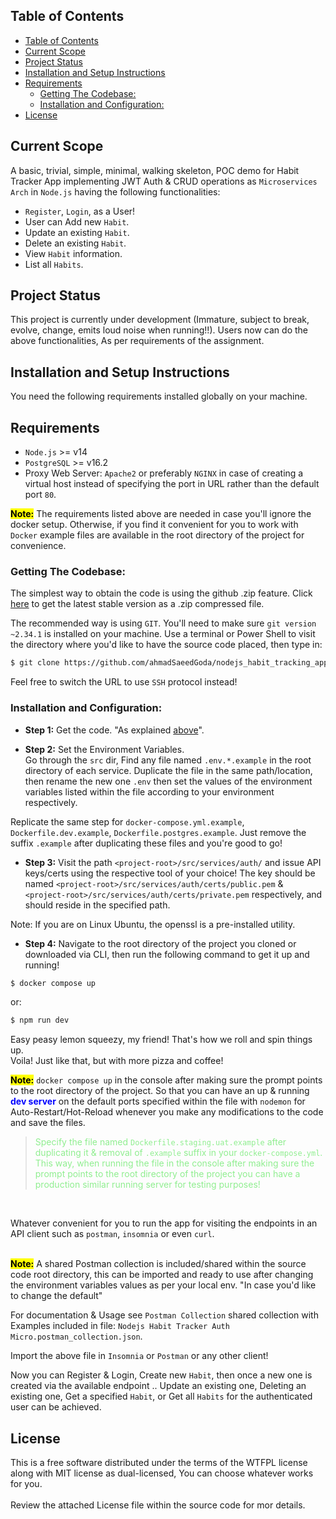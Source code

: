 ## Table of Contents
- [Table of Contents](#table-of-contents)
- [Current Scope](#current-scope)
- [Project Status](#project-status)
- [Installation and Setup Instructions](#installation-and-setup-instructions)
- [Requirements](#requirements)
  - [Getting The Codebase:](#getting-the-codebase)
  - [Installation and Configuration:](#installation-and-configuration)
- [License](#license)

## Current Scope

A basic, trivial, simple, minimal, walking skeleton, POC demo for Habit Tracker App implementing JWT Auth & CRUD operations as `Microservices Arch` in `Node.js` having the following functionalities:
* `Register`, `Login`, as a User!
* User can Add new `Habit`.
* Update an existing `Habit`.
* Delete an existing `Habit`.
* View `Habit` information.
* List all `Habits`.

## Project Status

This project is currently under development (Immature, subject to break, evolve, change, emits loud noise when running!!). Users now can do the above functionalities, As per requirements of the assignment.

## Installation and Setup Instructions

You need the following requirements installed globally on your machine.

## Requirements
- `Node.js` >= v14
- `PostgreSQL` >= v16.2
- Proxy Web Server: `Apache2` or preferably `NGINX` in case of creating a virtual host instead of specifying the port in URL rather than the default port `80`.

<b><span style="background-color:yellow; color:black">Note:</span></b> The requirements listed above are needed in case you'll ignore the docker setup. Otherwise, if you find it convenient for you to work with `Docker` example files are available in the root directory of the project for convenience.

### Getting The Codebase:

The simplest way to obtain the code is using the github .zip feature. Click [here](https://github.com/ahmadSaeedGoda/nodejs_habit_tracking_app/archive/refs/heads/master.zip) to get the latest stable version as a .zip compressed file.

The recommended way is using `GIT`. You'll need to make sure `git version ~2.34.1` is installed on your machine. Use a terminal or Power Shell to visit the directory where you'd like to have the source code placed, then type in:
```sh
$ git clone https://github.com/ahmadSaeedGoda/nodejs_habit_tracking_app.git
```
Feel free to switch the URL to use `SSH` protocol instead!

### Installation and Configuration:
- <b>Step 1:</b> Get the code. "As explained [above](#getting-the-codebase)".

- <b>Step 2:</b> Set the Environment Variables.<br>
Go through the `src` dir, Find any file named `.env.*.example` in the root directory of each service. Duplicate the file in the same path/location, then rename the new one `.env` then set the values of the environment variables listed within the file according to your environment respectively.

Replicate the same step for `docker-compose.yml.example`, `Dockerfile.dev.example`, `Dockerfile.postgres.example`. Just remove the suffix `.example` after duplicating these files and you're good to go!

- <b>Step 3:</b> Visit the path `<project-root>/src/services/auth/` and issue API keys/certs using the respective tool of your choice! The key should be named `<project-root>/src/services/auth/certs/public.pem` & `<project-root>/src/services/auth/certs/private.pem` respectively, and should reside in the specified path.

Note: If you are on Linux Ubuntu, the openssl is a pre-installed utility.

- <b>Step 4:</b> Navigate to the root directory of the project you cloned or downloaded via CLI, then run the following command to get it up and running!
```sh
$ docker compose up
```
or:

```sh
$ npm run dev
```

Easy peasy lemon squeezy, my friend! That's how we roll and spin things up.<br>
Voila! Just like that, but with more pizza and coffee!

<b><span style="background-color:yellow; color:black">Note:</span></b> `docker compose up` in the console after making sure the prompt points to the root directory of the project. So that you can have an up & running <strong><span style="background-color:white; color:blue">dev server</strong></span> on the default ports specified within the file with `nodemon` for Auto-Restart/Hot-Reload whenever you make any modifications to the code and save the files.

><span style="color:lightgreen">Specify the file named `Dockerfile.staging.uat.example` after duplicating it & removal of `.example` suffix in your `docker-compose.yml`.
This way, when running the file in the console after making sure the prompt points to the root directory of the project you can have a production similar running server for testing purposes!
</span>

<br>

Whatever convenient for you to run the app for visiting the endpoints in an API client such as `postman`, `insomnia` or even `curl`.

<br><b><span style="background-color:yellow; color:black">Note:</span></b> A shared Postman collection is included/shared within the source code root directory, this can be imported and ready to use after changing the environment variables values as per your local env. "In case you'd like to change the default"

For documentation & Usage see `Postman Collection` shared collection with Examples included in file: `Nodejs Habit Tracker Auth Micro.postman_collection.json`.

Import the above file in `Insomnia` or `Postman` or any other client!

Now you can Register & Login, Create new `Habit`, then once a new one is created via the available endpoint .. Update an existing one, Deleting an existing one, Get a specified `Habit`, or Get all `Habits` for the authenticated user can be achieved.

## License
This is a free software distributed under the terms of the WTFPL license along with MIT license as dual-licensed, You can choose whatever works for you.<br/><br/>
Review the attached License file within the source code for mor details.
